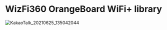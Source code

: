 # WizFi360 OrangeBoard WiFi+ library

![KakaoTalk_20210625_135042044](https://user-images.githubusercontent.com/17976284/123372228-28350d00-d5be-11eb-94eb-4fcc0315855a.png)
